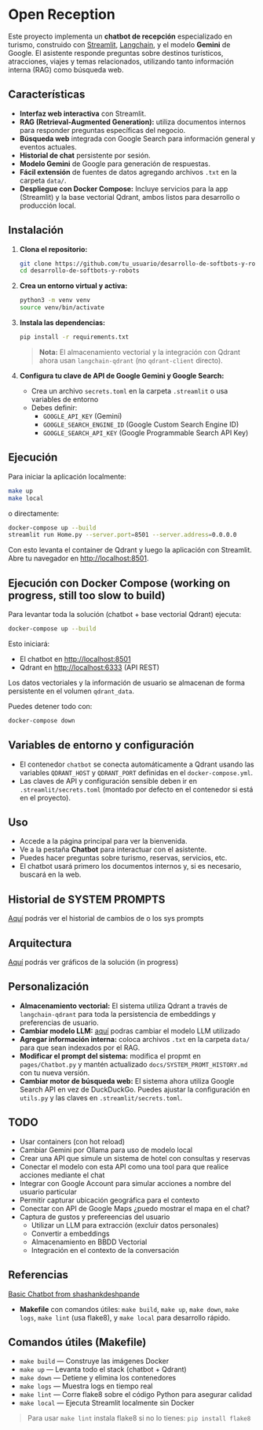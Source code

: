 # Open Reception

Este proyecto implementa un **chatbot de recepción** especializado en turismo, construido con [Streamlit](https://streamlit.io/), [Langchain](https://python.langchain.com/), y el modelo **Gemini** de Google. El asistente responde preguntas sobre destinos turísticos, atracciones, viajes y temas relacionados, utilizando tanto información interna (RAG) como búsqueda web.

## Características

- **Interfaz web interactiva** con Streamlit.
- **RAG (Retrieval-Augmented Generation):** utiliza documentos internos para responder preguntas específicas del negocio.
- **Búsqueda web** integrada con Google Search para información general y eventos actuales.
- **Historial de chat** persistente por sesión.
- **Modelo Gemini** de Google para generación de respuestas.
- **Fácil extensión** de fuentes de datos agregando archivos `.txt` en la carpeta `data/`.
- **Despliegue con Docker Compose:** Incluye servicios para la app (Streamlit) y la base vectorial Qdrant, ambos listos para desarrollo o producción local.

## Instalación

1. **Clona el repositorio:**
   ```sh
   git clone https://github.com/tu_usuario/desarrollo-de-softbots-y-robots.git
   cd desarrollo-de-softbots-y-robots
   ```

2. **Crea un entorno virtual y activa:**
   ```sh
   python3 -m venv venv
   source venv/bin/activate
   ```

3. **Instala las dependencias:**
   ```sh
   pip install -r requirements.txt
   ```

   > **Nota:** El almacenamiento vectorial y la integración con Qdrant ahora usan `langchain-qdrant` (no `qdrant-client` directo).

4. **Configura tu clave de API de Google Gemini y Google Search:**
   - Crea un archivo `secrets.toml` en la carpeta `.streamlit` o usa variables de entorno
   - Debes definir:
     - `GOOGLE_API_KEY` (Gemini)
     - `GOOGLE_SEARCH_ENGINE_ID` (Google Custom Search Engine ID)
     - `GOOGLE_SEARCH_API_KEY` (Google Programmable Search API Key)

## Ejecución

Para iniciar la aplicación localmente:

```sh
make up
make local
```
o directamente:
```sh
docker-compose up --build
streamlit run Home.py --server.port=8501 --server.address=0.0.0.0
```

Con esto levanta el container de Qdrant y luego la aplicación con Streamlit.
Abre tu navegador en [http://localhost:8501](http://localhost:8501).

## Ejecución con Docker Compose (working on progress, still too slow to build)

Para levantar toda la solución (chatbot + base vectorial Qdrant) ejecuta:

```sh
docker-compose up --build
```

Esto iniciará:
- El chatbot en [http://localhost:8501](http://localhost:8501)
- Qdrant en [http://localhost:6333](http://localhost:6333) (API REST)

Los datos vectoriales y la información de usuario se almacenan de forma persistente en el volumen `qdrant_data`.

Puedes detener todo con:
```sh
docker-compose down
```

## Variables de entorno y configuración

- El contenedor `chatbot` se conecta automáticamente a Qdrant usando las variables `QDRANT_HOST` y `QDRANT_PORT` definidas en el `docker-compose.yml`.
- Las claves de API y configuración sensible deben ir en `.streamlit/secrets.toml` (montado por defecto en el contenedor si está en el proyecto).

## Uso

- Accede a la página principal para ver la bienvenida.
- Ve a la pestaña **Chatbot** para interactuar con el asistente.
- Puedes hacer preguntas sobre turismo, reservas, servicios, etc.
- El chatbot usará primero los documentos internos y, si es necesario, buscará en la web.

## Historial de SYSTEM PROMPTS

[Aquí](./docs/SYSTEM_PROMT_HISTORY.md) podrás ver el historial de cambios de o los sys prompts

## Arquitectura

[Aquí](./docs/ARCH.md) podrás ver gráficos de la solución (in progress)

## Personalización

- **Almacenamiento vectorial:** El sistema utiliza Qdrant a través de `langchain-qdrant` para toda la persistencia de embeddings y preferencias de usuario.
- **Cambiar modelo LLM:** [aquí](./utils.py#15) podras cambiar el modelo LLM utilizado
- **Agregar información interna:** coloca archivos `.txt` en la carpeta `data/` para que sean indexados por el RAG.
- **Modificar el prompt del sistema:**  modifica el propmt en `pages/Chatbot.py` y mantén actualizado `docs/SYSTEM_PROMT_HISTORY.md` con tu nueva versión.
- **Cambiar motor de búsqueda web:** El sistema ahora utiliza Google Search API en vez de DuckDuckGo. Puedes ajustar la configuración en `utils.py` y las claves en `.streamlit/secrets.toml`.

## TODO

- Usar containers (con hot reload)
- Cambiar Gemini por Ollama para uso de modelo local
- Crear una API que simule un sistema de hotel con consultas y reservas
- Conectar el modelo con esta API como una tool para que realice acciones mediante el chat
- Integrar con Google Account para simular acciones a nombre del usuario particular
- Permitir capturar ubicación geográfica para el contexto
- Conectar con API de Google Maps ¿puedo mostrar el mapa en el chat?
- Captura de gustos y prefereencias del usuario
  - Utilizar un LLM para extracción (excluir datos personales)
  - Convertir a embeddings
  - Almacenamiento en BBDD Vectorial
  - Integración en el contexto de la conversación

## Referencias

[Basic Chatbot from shashankdeshpande](https://github.com/shashankdeshpande/langchain-chatbot/blob/master/pages/1_%F0%9F%92%AC_basic_chatbot.py)

- **Makefile** con comandos útiles: `make build`, `make up`, `make down`, `make logs`, `make lint` (usa flake8), y `make local` para desarrollo rápido.

## Comandos útiles (Makefile)

- `make build`   — Construye las imágenes Docker
- `make up`      — Levanta todo el stack (chatbot + Qdrant)
- `make down`    — Detiene y elimina los contenedores
- `make logs`    — Muestra logs en tiempo real
- `make lint`    — Corre flake8 sobre el código Python para asegurar calidad
- `make local`   — Ejecuta Streamlit localmente sin Docker

> Para usar `make lint` instala flake8 si no lo tienes: `pip install flake8`
